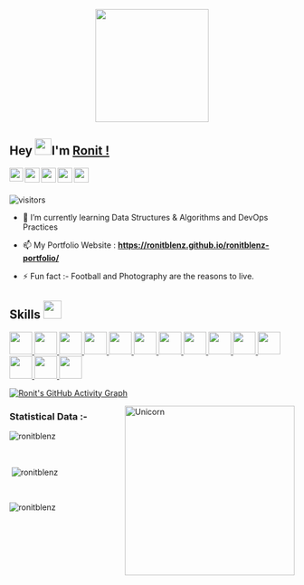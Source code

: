 <p align="center">
  <img src="https://github.com/thompsonemerson/thompsonemerson/raw/master/cover-thompson.png" height="200"/>
</p>

## Hey <img src="https://github.com/TheDudeThatCode/TheDudeThatCode/blob/master/Assets/Hi.gif" width="29px">I'm [Ronit !](https://github.com/ronitblenz) 

<a href="https://www.linkedin.com/in/ronitbanerjee/">
  <img align="left" width="24px" src="https://cdn.jsdelivr.net/npm/simple-icons@v3/icons/linkedin.svg"  />
</a>
<a href="https://twitter.com/ronitblenz">
  <img align="left" width="26px" src="https://cdn.jsdelivr.net/npm/simple-icons@v3/icons/twitter.svg" />
</a>
<a href="mailto:ronitbanerjee03@gmail.com">
  <img align="left" width="26px" src="https://cdn.jsdelivr.net/npm/simple-icons@v3/icons/gmail.svg" />
</a>
<a href="https://ronitblenz.github.io/ronitblenz-portfolio/">
  <img align="left" width="26px" src="https://img.icons8.com/ios/50/000000/domain.png"/>
</a>
<a href="https://www.instagram.com/ronitblenz/">
  <img align="left" width="26px" src="https://cdn.jsdelivr.net/npm/simple-icons@v3/icons/instagram.svg" />
</a>

<br />
<br />

![visitors](https://visitor-badge.laobi.icu/badge?page_id=ronitblenz.ronitblenz)

- 🌱 I’m currently learning Data Structures & Algorithms and DevOps Practices
- 📫 My Portfolio Website : **https://ronitblenz.github.io/ronitblenz-portfolio/**

- ⚡ Fun fact :- Football and Photography are the reasons to live.

<h2> Skills <img src = "https://media2.giphy.com/media/QssGEmpkyEOhBCb7e1/giphy.gif?cid=ecf05e47a0n3gi1bfqntqmob8g9aid1oyj2wr3ds3mg700bl&rid=giphy.gif" width = 32px> </h2>

<a href= https://www.geeksforgeeks.org/java/> <img width ='40px' src ='https://img.icons8.com/color/144/000000/java-coffee-cup-logo--v1.png'> </a>
<a href= https://www.geeksforgeeks.org/c-programming-language/> <img width ='40px' src ='https://img.icons8.com/color/144/000000/c-programming.png'> </a>
<a href= https://www.geeksforgeeks.org/c-plus-plus/> <img width ='40px' src ='https://img.icons8.com/color/144/000000/c-plus-plus-logo.png'> </a>
<a href= https://www.w3schools.com/html/> <img width ='40px' src ='https://img.icons8.com/color/144/000000/html-5--v1.png'> </a>
<a href= https://en.wikipedia.org/wiki/Adobe_Photoshop/> <img width ='40px' src ='https://img.icons8.com/color/144/000000/adobe-photoshop--v1.png'> </a>
<a href= https://en.wikipedia.org/wiki/Adobe_Lightroom> <img width ='40px' src ='https://img.icons8.com/color/144/000000/adobe-lightroom--v1.png'> </a>
<a href= https://en.wikipedia.org/wiki/Adobe_Premiere> <img width ='40px' src ='https://img.icons8.com/color/144/000000/adobe-premiere-pro--v1.png'> </a>
<a href= https://code.visualstudio.com/> <img width ='40px' src ='https://img.icons8.com/color/144/000000/visual-studio-code-2019.png'> </a>
<a href= https://www.jetbrains.com/idea/> <img width ='40px' src ='https://img.icons8.com/color/144/000000/intellij-idea.png'> </a>
<a href= https://www.linux.org/> <img width ='40px' src ='https://img.icons8.com/color/144/000000/linux--v1.png'> </a>
<a href= https://www.apple.com/in/macos> <img width ='40px' src ='https://img.icons8.com/ios-glyphs/144/000000/mac-client.png'> </a>
<a href= https://www.microsoft.com/en-in/windows> <img width ='40px' src ='https://img.icons8.com/fluency/144/000000/windows-10.png'> </a>
<a href= https://git-scm.com/> <img width ='40px' src ='https://img.icons8.com/color/144/000000/git.png'> </a>
<a href= https://www.docker.com/> <img width ='40px' src ='https://img.icons8.com/color/144/000000/docker.png'> </a>



[![Ronit's GitHub Activity Graph](https://activity-graph.herokuapp.com/graph?username=ronitblenz&theme=tokyonight)](https://github.com/ronitblenz?tab=repositories)

<img align="right" width=300px alt="Unicorn" src="https://media.giphy.com/media/3ohs4BSacFKI7A717y/giphy.gif" />

<h3>Statistical Data :-</h3>
<p><img align="center"
    src="https://github-readme-stats.vercel.app/api/top-langs?username=ronitblenz&show_icons=true&locale=en&layout=compact"
    alt="ronitblenz" /></p>

<br>

<p>&nbsp;<img align="center" src="https://github-readme-stats.vercel.app/api?username=ronitblenz&show_icons=true&locale=en"
    alt="ronitblenz" /></p>

<br>

<p><img align="center" src="https://github-readme-streak-stats.herokuapp.com/?user=ronitblenz&" alt="ronitblenz" /></p>

<br>

